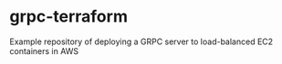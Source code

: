 # grpc-terraform
Example repository of deploying a GRPC server to load-balanced EC2 containers in AWS
